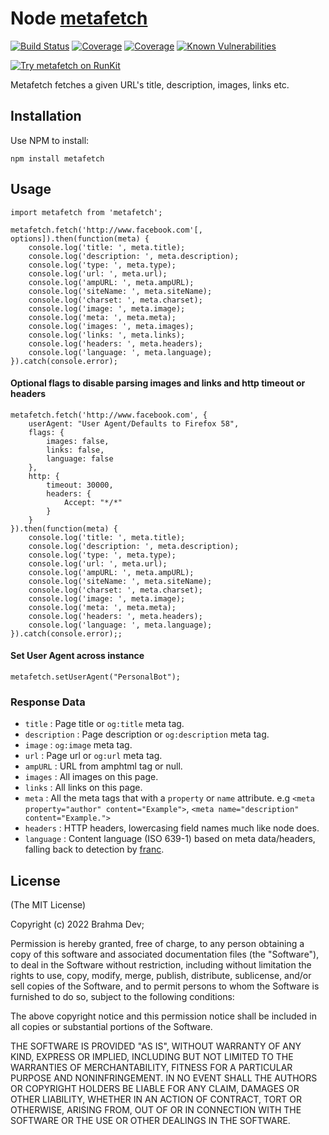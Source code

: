 # Node [metafetch](https://www.npmjs.org/package/metafetch)
[![Build Status](https://github.com/brahma-dev/metafetch/actions/workflows/build.yml/badge.svg)](https://github.com/brahma-dev/metafetch/actions/workflows/build.yml)
[![Coverage](https://img.shields.io/codecov/c/github/brahma-dev/metafetch.svg?style=flat-square)](https://codecov.io/github/brahma-dev/metafetch?branch=master)
[![Coverage](https://img.shields.io/coveralls/brahma-dev/metafetch.svg?style=flat-square)](https://coveralls.io/github/brahma-dev/metafetch?branch=master)
[![Known Vulnerabilities](https://snyk.io/test/npm/metafetch/badge.svg?style=flat-square)](https://snyk.io/test/npm/metafetch)

[![Try metafetch on RunKit](https://badge.runkitcdn.com/metafetch.svg)](https://npm.runkit.com/metafetch)

Metafetch fetches a given URL's title, description, images, links etc.

## Installation ##

Use NPM to install:

    npm install metafetch

## Usage

    import metafetch from 'metafetch';

    metafetch.fetch('http://www.facebook.com'[, options]).then(function(meta) {
        console.log('title: ', meta.title);
        console.log('description: ', meta.description);
        console.log('type: ', meta.type);
        console.log('url: ', meta.url);
        console.log('ampURL: ', meta.ampURL);
        console.log('siteName: ', meta.siteName);
        console.log('charset: ', meta.charset);
        console.log('image: ', meta.image);
        console.log('meta: ', meta.meta);
        console.log('images: ', meta.images);
        console.log('links: ', meta.links);
        console.log('headers: ', meta.headers);
        console.log('language: ', meta.language);
    }).catch(console.error);

#### Optional flags to disable parsing images and links and http timeout or headers

    metafetch.fetch('http://www.facebook.com', { 
        userAgent: "User Agent/Defaults to Firefox 58",
        flags: { 
            images: false,
            links: false,
            language: false
        },
        http: {
            timeout: 30000,
            headers: {
                Accept: "*/*"
            }
        }
    }).then(function(meta) {
        console.log('title: ', meta.title);
        console.log('description: ', meta.description);
        console.log('type: ', meta.type);
        console.log('url: ', meta.url);
        console.log('ampURL: ', meta.ampURL);
        console.log('siteName: ', meta.siteName);
        console.log('charset: ', meta.charset);
        console.log('image: ', meta.image);
        console.log('meta: ', meta.meta);
        console.log('headers: ', meta.headers);
        console.log('language: ', meta.language);
    }).catch(console.error);;

#### Set User Agent across instance

    metafetch.setUserAgent("PersonalBot");

### Response Data

* `title` : Page title or `og:title` meta tag.
* `description` : Page description or `og:description` meta tag.
* `image` : `og:image` meta tag.
* `url` : Page url or `og:url` meta tag.
* `ampURL` : URL from amphtml tag or null.
* `images` : All images on this page.
* `links` : All links on this page.
* `meta` : All the meta tags that with a `property` or `name` attribute. e.g `<meta property="author" content="Example">`, `<meta name="description" content="Example.">`
* `headers` : HTTP headers, lowercasing field names much like node does.
* `language` : Content language (ISO 639-1) based on meta data/headers, falling back to detection by [franc](https://www.npmjs.com/package/franc).

## License ##

(The MIT License)

Copyright (c) 2022 Brahma Dev;

Permission is hereby granted, free of charge, to any person obtaining a copy
of this software and associated documentation files (the "Software"), to deal
in the Software without restriction, including without limitation the rights
to use, copy, modify, merge, publish, distribute, sublicense, and/or sell
copies of the Software, and to permit persons to whom the Software is
furnished to do so, subject to the following conditions:

The above copyright notice and this permission notice shall be included in all
copies or substantial portions of the Software.

THE SOFTWARE IS PROVIDED "AS IS", WITHOUT WARRANTY OF ANY KIND, EXPRESS OR
IMPLIED, INCLUDING BUT NOT LIMITED TO THE WARRANTIES OF MERCHANTABILITY,
FITNESS FOR A PARTICULAR PURPOSE AND NONINFRINGEMENT. IN NO EVENT SHALL THE
AUTHORS OR COPYRIGHT HOLDERS BE LIABLE FOR ANY CLAIM, DAMAGES OR OTHER
LIABILITY, WHETHER IN AN ACTION OF CONTRACT, TORT OR OTHERWISE, ARISING FROM,
OUT OF OR IN CONNECTION WITH THE SOFTWARE OR THE USE OR OTHER DEALINGS IN THE
SOFTWARE.
